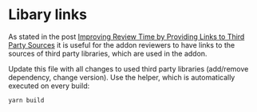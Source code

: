 # Libary links

As stated in the post [Improving Review Time by Providing Links to Third Party Sources](https://blog.mozilla.org/addons/2016/04/05/improved-review-time-with-links-to-sources/) it is useful for the addon reviewers to have links to the sources of third party libraries, which are used in the addon.

Update this file with all changes to used third party libraries (add/remove dependency, change version). Use the helper, which is automatically executed on every build:

    yarn build

```

```
